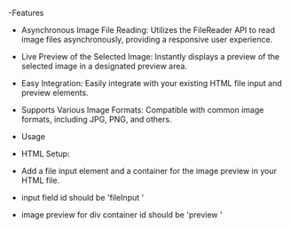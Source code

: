 -Features

- Asynchronous Image File Reading: Utilizes the FileReader API to read image files asynchronously, providing a responsive user experience.
- Live Preview of the Selected Image: Instantly displays a preview of the selected image in a designated preview area.
- Easy Integration: Easily integrate with your existing HTML file input and preview elements.
- Supports Various Image Formats: Compatible with common image formats, including JPG, PNG, and others.

- Usage
- HTML Setup:
- Add a file input element and a container for the image preview in your HTML file.
- input field id should be 'fileInput '
- image preview for  div container id should be 'preview '

 

